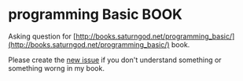 # programming Basic BOOK
Asking question for [http://books.saturngod.net/programming_basic/](http://books.saturngod.net/programming_basic/) book. 

Please create the [new issue](https://github.com/saturngod/programming_basic_qa/issues/new) if you don't understand something or something worng in my book.
